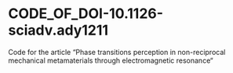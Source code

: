 # CODE_OF_DOI-10.1126-sciadv.ady1211
Code for the article “Phase transitions perception in non-reciprocal mechanical metamaterials through electromagnetic resonance“
